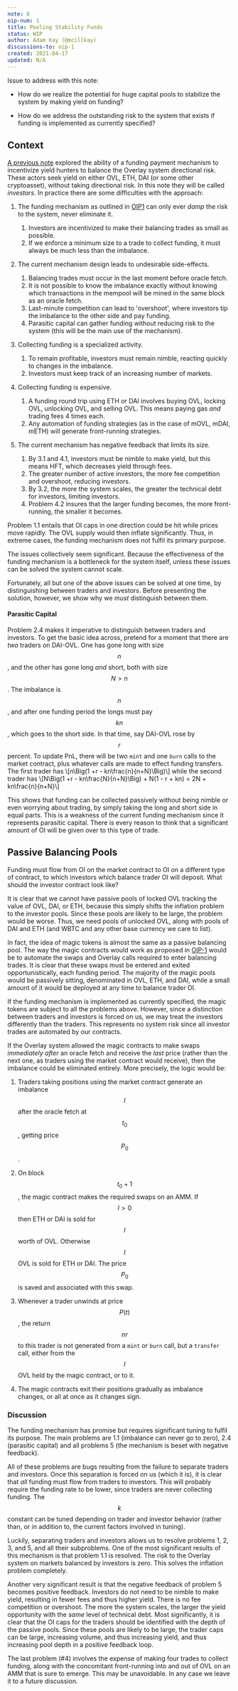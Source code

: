 ```yaml
---
note: 6 
oip-num: 1 
title: Pooling Stability Funds
status: WIP
author: Adam Kay (@mcillkay)
discussions-to: oip-1
created: 2021-04-17
updated: N/A
---
```


Issue to address with this note:

- How do we realize the potential for huge capital pools to stabilize the system by making yield on funding?

- How do we address the outstanding risk to the system that exists if funding is implemented as currently specified?

## Context

[A previous note](note-1) explored the ability of a funding payment mechanism to incentivize yield hunters to balance the Overlay system directional risk. These actors seek yield on either OVL, ETH, DAI (or some other cryptoasset), without taking directional risk. In this note they will be called *investors*. In practice there are some difficulties with the approach:



1. The funding mechanism as outlined in [OIP1](note-1) can only ever *damp* the risk to the system, never eliminate it. 
	1. Investors are incentivized to make their balancing trades as small as possible. 
	2. If we enforce a minimum size to a trade to collect funding, it must always be much less than the imbalance.

2. The current mechanism design leads to undesirable side-effects. 
	1. Balancing trades must occur in the last moment before oracle fetch.
	2. It is not possible to know the imbalance exactly without knowing which transactions in the  mempool will  be mined in the same block as an oracle fetch. 
	3. Last-minute competition can lead to 'overshoot', where investors tip the imbalance to the other side and pay funding.
	4. Parasitic capital can gather funding without reducing risk to the system (this will be the main use of the mechanism).

3. Collecting funding is a specialized activity. 
	1. To remain profitable, investors must remain nimble, reacting quickly to changes in the imbalance. 
	2. Investors must keep track of an increasing number of markets.

4. Collecting funding is expensive.
	1. A funding round trip using ETH or DAI involves buying OVL, locking OVL, unlocking OVL, and selling OVL. This means paying gas *and* trading fees 4 times each. 
	2. Any automation of funding strategies (as in the case of mOVL, mDAI, mETH)  will generate front-running strategies.

5. The current mechanism has negative feedback that limits its size.
	1. By 3.1 and 4.1, investors must be nimble to make yield, but this means HFT, which decreases yield through fees. 
	2. The greater number of active investors, the more fee competition and overshoot, reducing investors. 
	3. By 3.2, the more the system scales, the greater the technical debt for investors, limiting investors. 
	4. Problem 4.2 insures that the larger funding becomes, the more front-running, the smaller it becomes. 





<!-- 4. The stragegy that has investors gaining yield on OVL on the OVL-ETH feed requires them to first sell half their OVL for spot ETH. This becomes increasingly difficult as Overlay scales to many assets across multiple exchanges, and  it is impossible for non-financial markets such as pure scalar data feeds (e.g. the CPI). -->

<!-- tokenized trade -->

<!-- pThese are effectively tokenized basis trades that users can easily swap into or out of on spot AMMs as funding rates go against their respective side or provide liquidity for on spot exchanges specializing in like-asset pairs (e.g. Magic ETH & ETH pool). -->


Problem 1.1 entails that OI caps in one direction could be hit while prices move rapidly. The OVL supply would  then  inflate significantly. Thus, in extreme cases, the funding mechanism does not fulfil its primary purpose.  

The issues collectively seem significant.  Because the effectiveness of the funding mechanism is  a bottleneck for the system itself, unless these issues can be solved the system cannot scale. 

Fortunately, all but one of the above issues can be solved at one time, by distinguishing between traders and investors. Before presenting the solution, however, we show why we *must* distinguish between them.


<!-- , by slightly altering the specification of the magic contracts. --> 

<!-- These issues collectively assure that 1) the balancing mechanism will be a specialized activity, requiring ongoing maintenance and incurring technical debt, and yields will not be as good as they might be, thus limiting the appeal, and  2) the magic contracts as currently imagined do not escape issues 1-6 above, and because of issue 7 actually increase the risk to the system. --> 



<!-- To allow for an Overlay-managed pool, similar to a Yearn vault, which incurs zero transactions fees, takes the opposite side of the imbalance on *all* Overlay markets collectively, and allows for yield on both OVL and ETH. -->



#### Parasitic Capital
Problem 2.4 makes it imperative to distinguish between traders and investors. To get the basic idea across, pretend for a moment that there are *two* traders on DAI-OVL. One has gone long with size $$n$$, and the other has gone long *and* short, both with size $$N>n$$. The imbalance is $$n$$, and after one funding period the longs must pay $$kn$$, which goes to the short side. In that time, say DAI-OVL rose by $$r$$ percent. To update PnL, there will be two `mint` and one `burn` calls to the market contract, plus whatever calls are made to effect funding transfers.  The first trader has 
\\[n\Big(1 +r - kn\frac{n}{n+N}\Big)\\]
while the second trader  has
\\[N\Big(1 +r - kn\frac{N}{n+N}\Big) + N(1 - r + kn) = 2N + kn\frac{n}{n+N}\\]

This shows that funding can be collected passively without being nimble or even worrying about trading, by simply taking the long and short side in equal parts. This is a weakness of the current funding mechanism since it represents parasitic capital. There is every reason to think that a significant amount  of OI will  be given over to this type of trade. 

## Passive Balancing Pools


Funding must flow from OI on the market contract to OI on a different type of contract, to which investors which balance trader OI will deposit. What should the investor contract  look like? 



It is clear that we cannot have passive pools of locked OVL tracking the value of OVL, DAI, or ETH, because this simply shifts the inflation problem to the investor pools. Since these pools are likely to be large, the problem would be worse. Thus, we need pools of unlocked OVL, along with pools of  DAI and ETH (and WBTC and any other base currency we care to list). 


In fact, the idea of magic tokens is almost the same as a passive balancing pool.  The way the magic contracts would work as proposed in [OIP-1](note-1) would be to automate the swaps and Overlay calls required to enter balancing trades. It is clear that these swaps must be entered and exited opportunistically, each funding period. The majority of the magic pools would be passively sitting, denominated in OVL, ETH, and DAI, while a small amount of it would be deployed at any time to balance trader OI. 

If the funding mechanism is implemented as currently specified, the magic tokens are subject to all the problems above. However, since a distinction between traders and investors is forced on us, we may treat the investors differently than the traders. This represents no system risk since all investor trades are automated by our contracts. 

If the Overlay system allowed the magic contracts to make swaps *immediately after* an oracle fetch and receive the *last* price (rather than the next one, as traders using the market contract would receive), then the imbalance could be eliminated entirely. More precisely, the logic would be:

1. Traders taking positions using the market contract generate an imbalance $$I$$ after the oracle fetch at $$t_0$$, getting price $$P_0$$.

2. On block $$t_0 + 1$$, the magic contract makes the required swaps on an AMM. If $$I>0$$ then ETH or DAI is sold for $$I$$ worth of OVL.  Otherwise $$I$$ OVL is sold for ETH or DAI. The price $$P_0$$ is saved and associated with this swap. 

3. Whenever a trader unwinds at price $$P(t)$$, the return $$nr$$ to this trader is not generated from a `mint` or `burn` call, but a `transfer` call, either from the $$I$$ OVL held by the magic contract, or to it. 

4. The magic contracts exit their positions gradually as imbalance changes, or all at once as it changes sign.  


### Discussion
The funding mechanism has promise but requires significant tuning to fulfil its purpose. The main problems are 1.1 (imbalance can never go to zero), 2.4 (parasitic capital) and all problems 5 (the mechanism is beset with negative feedback). 


All of these problems are bugs resulting from the failure to separate traders and investors. Once this separation is forced on us (which it is), it is clear that *all* funding must flow  from traders to investors. This will probably require the funding rate to be lower, since traders are never collecting funding. The $$k$$ constant can be tuned depending on trader and investor behavior (rather than, or in addition to, the current factors involved in tuning). 

Luckily, separating traders and investors allows us to resolve problems 1, 2, 3, and 5, and all their subproblems.  One of the most significant results of this mechanism is that problem 1.1 is resolved. The risk to the Overlay system on markets balanced by investors is zero. This solves the inflation problem completely. 

Another very significant result is that the negative feedback of problem 5 becomes positive feedback. Investors do not need to be nimble to make yield, resulting in fewer fees and thus higher yield. There is no fee competition or overshoot. The more the system scales, the larger the yield opportunity with the *same* level of technical debt. Most significantly, it is clear that the OI caps for the traders should be identified with the depth of the passive pools. Since these pools are likely to be large, the trader caps can be large, increasing volume, and thus increasing yield, and thus increasing pool depth in a positive feedback loop. 

<!-- (Payout OI should be a function of OVL-ETH and OVL-DAI liquidity on AMMs) -->

The last problem (#4) involves the expense of making four trades to collect funding, along with the concomitant front-running into and out of OVL on an AMM that is sure to emerge. This may be unavoidable. In any case we leave it to a future discussion. 

<!-- How can we resolve this? -->

<!-- There are different types of solution. --> 

<!-- 1. Force all investors to deposit certain proportions of OVL, ETH and DAI, creating some  impermanent loss risk. --> 

<!-- 2. Allow automated lending between the pools, creating some price exposure risk. --> 








<!-- [OIP-1](note-1) presented the idea of a contract which facilitates the required balancing trades, returning an ERC-20 token such as meth or mOVL (Magic ETH and Magic OVL).  mentioned the possibility of users swapping 'into or out of on spot AMMs' or providing liquidity for 'exchanges specializing in like-asset pairs'. The solution to the above funding problems is evident by focusing on the special nature of the  mOVL pool. -->
<!-- <!-1- However for there to be a large amount of outstanding mETH or mOVL, as currently specified, those trades would have to be placed on the relevant market, implying that 1) the caps on these markets will have to be made very large to accomodate 'balancing' liquidity and 2) the 'balancing' liquidity is no longer balancing but sitting there passively. -1-> --> 

<!-- Holders of mOVL want yield on OVL without incurring price risk. Each mOVL is focused on a specific pair, e.g. OVL-DAI, OVL-ETH, OVL-WBTC. For simplicity we will identify mOVL in this note with the OVL-DAI pair. The relevant position is able to provide balance on the *long* side of OVL-DAI (buying OVL when most volume is shorting it) only, and it hedges price risk by selling half into DAI on spot. --> 

<!-- An equivalent position purely on the Overlay system would be to short OVL-DAI with half the stack and long it with the other half. Of course then funding cannot be collected because the imabalance is not altered by this position. However, if we make mOVL holders 'first-class citizens' we iare able to solve most of the problems listed above. In fact we can see that many of them are created by a refusal to distinguish between traders and investors. -->  

<!-- The basic idea is not to write contracts that enter the relevant positions for a user and issue ERC-20s, but rather which pool OVL liquidity, and then replace `mint` and `burn` calls with built-in `transfer` calls. This solution has positive feedback features which leads to a virtuous cycle, and promises a mature system that  *always* balance all markets. In this end state, *all* inflation risk to the Overlay system is completely eliminated, and scaling becomes a function of the liquidity in mOVL. --> 
<!-- ## Basic Idea of Passive Pools -->
<!-- Because investors have more money and seek yield on huge pools of capital, they will want to go long and short very large. However, OI caps are built for traders, and at all times we must assume that the entirety of one side will cancel. Thus the OI caps must be relatively small. The more investors crowd out traders, furthermore, the less reason there is for them to do so. --> 

<!-- What we propose here is to distinguish between traders and investors. We will have two separate contracts for them. The imbalance is still $$n$$, but now there is only $$n$$ OVL locked, so the first trader pays *all* of the funding. Under the hood, we --> 
<!-- replaced the two `mint` and one `burn` calls  with one `mint`, one `burn` and one `transfer` call, so that the $$nr$$ OVL won by the first trader comes from the second trader's loss. (We still have a burn call because $$N>n$$.) If we can balance the sizes of offsetting positions (roughly, speaking, so $$N = n$$), then we can avoid `mint` and `burn` calls and only use `transfer`. If passive balancing pools can work, the OVL gets transferred around just as in a traditional CEX. --> 

<!-- In this picture, the  first trader would have -->
<!-- \\[n(1 +r - kn)\\] -->
<!-- while the second trader would have --> 
<!-- \\[2N + kn.\\] -->


<!-- ### Specific Idea -->

<!-- Ideally, the funding rate mechanism should *insure* that the risk to the system is zero. This is far from the case as it is currently designed. By tweaking the funding mechanism slightly, however, this can be achieved.  From [OIP-1](note-1): -->


<!-- >Let the open interest contributed by any one position to the long (short) side be the number \\(N \\) of OVL locked to that side, times the leverage \\(L\\) associated with those \\(N\\)  OVL. Thus, for trader \\( j \\) going long (thus the subscript \\(l\\)) we have -->

<!-- >\\[ \mathrm{OI}\_{jl} = L_{jl} \cdot N_{jl}\\] -->


<!-- >The funding payment will probably be computed each oracle fetch rather than each block, as oracle times may vary by market and are a natural 'heartbeat'.  Consequently, let us assume there are \\(m \\) funding payments accrued between \\(t_0\\) and \\(t\\), and that each one takes place at some time \\(t_i\\) for \\(i = 1,2,\ldots,m\\). --> 

<!-- We will slightly alter notation and let \\(I(t) = \mathrm{OI}\_{imb}(t)\\), the imbalance at time $$t$$, and write $$I(t) = L(t) - S(t)$$, long minus short open interest at time $$t$$. -->

<!-- Assume at $$t_0$$ there are no trades and so $$L_0 = S_0 = I_0 = 0$$. Let the next oracle fetch be at \\(t^\* > t_0\\) and say there are $$h$$ blocks between $$t_0$$ and \\(t^\*\\). So according to the subscript notation where $$t_i$$ is the $$i^\mathrm{th}$$ oracle fetch and funding payment, we have \\(t_{0} + h = t_{1} = t^\* \\). --> 

<!-- During these $$h$$ blocks, say there are trades queued on both the long and short side. The sum of all these trades will make up $$I_1 = L_1 - S_1$$. The rational behavior for an investor trying to collect funding as currently designed is to wait until the last moment before $$t_1$$ and enter an offsetting trade. (Otherwise, how does the invesor know which side to come in on?) However, others may be doing the same thing and so there will be competition, driving up the gas the investors have to pay, with potential bad effects including 1) overshoot as multiple investors make offsetting trades and wind up *paying* funding next block rather than collecting it, or 2) minimal balancing as investors seek to balance with the smallest possible amount that is still cost effective. --> 

<!-- Say the balancing trades that come in from investors represent $$B$$ open interest. Then we will have $$ \mathrm{abs}(L_1 - S_1) > \mathrm{abs}(L_1 - S_1 \pm B_1)$$, if there is no overshoot. If there is overshoot the sign of $$I_1$$ can be opposite (and abs($$I$$) may even be greater i.e. worse) than it would have been if there were no investors. --> 

<!-- <!-1- The way the funding payments work currently is that one user pays gas to settle *all* trades in the queue as well as funding payments. -1-> --> 
<!-- The brute force way of making funding payments involves looping over each address's position and shrinking or growing it accordingly. If there are $$m$$ longs and $$n$$ shorts, then this is $$mn$$ writes. As the system scales with large caps on popular markets, this becomes too expensive. Another (better) way is to do a single write and save the funding *rate* at each block as a signed int, and then each time a trader exits a position, read back through the history of funding payments they would have received using the brute force method, and sum them. Of course, if this can be done, we can write nothing, and simply look at the imbalance at each block and compute the funding rate dynamically upon unwind. --> 

<!-- This observation shows that computing balances upon entry and exit of positions *as though* the mechanism operated in real-time is desireable, and of course the more gas-efficient we can make the system generally the better. We should therefore have a bias towards virtualizing any transactions that we can. -->  

<!-- Another important observation is that we can currently not say whether a last-minute position represents an investor or someone taking directional risk. However, the entire idea of funding payments is predicated on a discinction between such 'traders' and investors. The latter do not want directional risk and want yield. The funding payments are currently set up to not distinguish between traders and investors at all, and this may be desireable. However, it is by no means *a priori* undesirable to make the distinction at the system level. --> 

<!-- ### Details -->
<!-- Let us now assume that we have a pool of mDAI. Depositors into the magic DAI contract will now be identified exclusively with investors, while anyone taking position on DAI-OVL market will be a trader. Define a constant $$\beta \in (0,1]$$ that will determine how much of the funding goes to traders reducing imbalance, and how much goes to investors, who will *eliminate* the remainder. When $$\beta = 1$$ all of the funding goes to the investors. --> 

<!-- For simplicity, assume the scenario above with $$L_0 = 0 = S_0$$, and let $$L_1 \neq 0 = S_1$$, and set $$\beta = 1$$. All the imbalance is on the long side, and no traders are shorting. The funding payment for this period over $$h$$ blocks will be $$kL_1$$. Say at the next oracle fetch a trader exits, whose position is $$.1L_1$$. She pays gas to make four things happen: --> 

<!-- 1. her position is unwound -- this is the standard behavior of the market contract which we need anyway. --> 

<!-- 2. the oracle is updated -- this we also need and are planning to implement. -->  

<!-- 3. funding is paid to mDAI -- this is new, the trader pays to transfer $$.1kL_1$$ from her own OVL balance to mDAI. --> 

<!-- 4. the mDAI pool shrinks/grows -- this is new, it is *as though* the mDAI pool had entered a short position on DAI-OVL at the last possible moment, with size $$S_1 = L_1$$, perfectly balancing the book. --> 

<!-- The above example can be generalized to any case where $$L_1 > S_1$$. If $$S_1 > L_1$$, then it is mOVL that plays the balancing role. -->  

<!-- Now let us imagine a scenario where $$\beta \neq 1$$, and $$S_1 \neq 0$$, but we still have $$I_1 > 0$$. In this case funding is still paid to mDAI, but some of it goes to the traders on the short side as well. It seems reasonable to pay funding to everyone on a pro-rata basis as originally designed. In this case $$\beta$$ would change each oracle fetch, and for the $$m^\mathrm{th}$$ funding payment, can be computed as --> 

<!-- \\[\beta(m) = \pm\frac{I(m)}{G(m)}\\] -->

<!-- where $$G=L$$ if $$L>S$$ and otherwise $$G=S$$, and the sign changes to negative if $$G = S$$. --> 

<!-- Thinking about $$\beta$$ is helpful to determine how we wish to distribute funding payments, and to what degree we want traders to benefit from funding payments as well as paying them. It seems desireable that traders should receive funding, since it makes them more likely to also pay it. --> 

<!-- ### Conclusions -->
<!-- One interesting feature of this idea is that, because OVL is the settlement currency, mOVL is special in several ways: -->

<!-- 1. A *massive* amount of short pressure will be exerted on ETH-OVL and especially DAI-OVL via hedging, thus creating juicy yields for mOVL holders. -->

<!-- 2. Any new X market that we list is an X-OVL market, which means that the mOVL pool automatically can get yield from traders going short there. Thus, the more markets we list, the greater the yield for mOVL, driving capital into mOVL, allowing us to list more markets. -->  

<!-- 3. The capacity of the protocol as a whole is limited by the depth of mOVL, so we may use this depth as a parameter to optimize when thinking about  scaling. -->


<!-- Finally, we will briefly explain how this idea addresses all of the problems above: --> 

<!-- 1. ✅ Investors are now passive rather than high frequency, and incur zero fees. -->
<!-- 2. 1/2✅ Investors in mOVL are automatically exposed to all markets as the system scales (although, those wishing to get yield on the other side still need to keep track of a multitude of magic pools). -->  
<!-- 3. 1/2✅ Small imbalances on multiple markets on the short side are automatically balanced by mOVL, and are balanced on the long side if there are magic pools for those markets. -->
<!-- 4. ✅ There is no overshoot. --> 
<!-- 5. ✅ Funding is improved from a mere damping mechanism, and investors are no longer incentivized to balance with the smallest possible amount. --> 
<!-- 6. ✅ The inflation risk to Overlay is completely mitigated on markets that have magic pools. --> 
<!-- 7. ✅ As magic tokens do not increase OI, there can be pools of arbitrary depth. Rather than *increasing* the risk to Overlay, these now decrease it, as desired. --> 


<!-- A few final thoughts: --> 

<!-- Using this balancing mechanism, the caps on the DAI-OVL market are actually equivalent to the depth of the mDAI pool, which could conceivably be extremely deep, many billions worth of USD. If there is little volume on DAI-OVL, the yield will be low and mDAI will be shallow, but that is fine because there is litle volume, so not much risk to balance. If there is a lot of volume, mDAI will have high yield and attract deeper capital. It is exactly the kind of positive feedback loop we want. --> 

<!-- Most importantly, this mechanism *completely eliminates* all inflation risk for the DAI-OVL market (assuming that we also have a deep mOVL pool).  With this mechanism in place, OVL will never inflate through DAI-OVL risk. It will only deflate, and likely a lot, as people lose, get liquidated, and pay fees. Because OVL becomes deflationary on the DAI-OVL market, more OVL can be given to LPs, increasing utility and thus volume, and thus yield in mDAI pools. This also completely eliminates the death spiral (on this market). Thus, there is no reason not to hold mOVL, thus we can concieve of a very very deep mOVL, thus the system can scale. --> 


<!-- Finally, this points the way to a very attractive future, a decentralized protocol that acts as a decentralized exchange, where fees and funding payments, instead of going to a centralized exchange, go to the LPs, magic token holders, and OVL holders. A system with significant volume like this enters a virtuous feedback loop which can scale and generate enormous revenues. --> 


<!-- ## This works! This is the coolest possible solution to the inflation problem. -->

<!-- to ever hit Overlay! And it's a combination of three brilliant ideas! --> 
<!-- FP(m) = k(m)I(m) -->

<!-- These will likely be tracked by a single scalar variable which determines how much --> 











<!-- On ETH-OVL market, someone opens a long position of $$n$$ OVL (effectively selling OVL and buying ETH). In order to balance this position, the pool would need to short the same feed with size $$\alpha n$$ for some $$0 < \alpha < 1$$ selected for optimal returns. However, in order to enter a short trade on ETH-OVL, the investor must first sell half of her OVL for ETH on spot. Thus to balance the investor needs $$2 \alpha n$$, where half of this is actually being held in ETH. -->

<!-- Case 1a: After $$m$$ oracle fetches, someone else comees on the other side, partially the pool. Their trade triggers the -->

<!-- Case 1b: After $$m$$ oracle fetches, someone else comees on the other side, with OI greater than the current imbalance, creating a balance to the other wise. The imbalance is system then behaves as though the passive pool holders now switch their positions. When another transaction is made, -->

<!-- The tuple $$(\iota , \tau)$$ stands for imbalance, and time (be it block time, oracle fetch time, or what have you). -->

<!-- 0. Some transaction on market is made at time $$t$$. -->  

<!-- 1. Read $$(\iota, \tau)$$. -->

<!-- 2. The passive pool is considered to have been trading the market alongside the $p$ traders, with size $$\alpha \iota$$. For example, $$\alpha = .33\$$. Compute the "virtual imbalance" -->  
<!-- \\[\\] -->

<!-- If $$\iota \neq 0$$, compute funding payments between $\tau$ and $$t$$. Say $$m$$ oracle fetches have occurred between $$\tau$$ and $$t$$. So the funding is -->
<!-- \\[ F = \iota (1-2k)^m\\] -->

<!-- 3. Distribute $F$ pro rata between the $p$ traders as follows. Say $$\sum N_{ai} = P$$. Then we must have $$OI_{\hat{a}} - P = \iota$. -->


<!-- 4. Funding is distributed among $p$ traders and the passive pool according to: -->
<!-- . , compute new $$(I, t)$$ and . -->   

<!-- 1. If $$ I  \neq 0$$, then $$I$$ and update block (or oracle fetch number) are saved as attributes to market. -->

<!-- 2. f -->




<!-- partially the pool. Their trade triggers the -->
<!-- Case 2: -->

<!-- No trades or transactions are made. The positions are "virtual" in the sense that by investing in the pool, the investors are agreeing to balance all open markets. -->

<!-- ### Liquidation -->

<!-- The risk is that , thus caps can be set -->  

<!-- The rebalancings -->

<!-- ### Example -->

<!-- Overlay has 1k active markets. Each of them are slightly unbalanced to the long side, but not enough for funding to pay for the fees to get in and out of the balancing trades. -->  

<!-- Overlay has 1 market that is *never* balanced. For whatever reason, nobody ever takes the other side. -->
